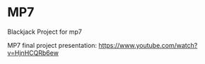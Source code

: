 # MP7
Blackjack Project for mp7

MP7 final project presentation: https://www.youtube.com/watch?v=HjnHCQRb6ew
